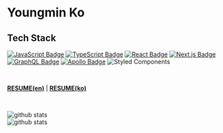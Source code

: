 # Youngmin Ko
  
## Tech Stack
[![JavaScript Badge](https://img.shields.io/badge/JavaScript-F7DF1E?style=flat-square&logo=JavaScript&logoColor=white)](https://javascript.info/)
[![TypeScript Badge](https://img.shields.io/badge/Typescript-235A97?style=flat-square&logo=Typescript&logoColor=white)](https://www.typescriptlang.org/)
[![React Badge](https://img.shields.io/badge/React-61DAFB?style=flat-square&logo=React&logoColor=white)](https://reactjs.org/)
[![Next.js Badge](https://img.shields.io/badge/Next.js-000000?style=flat-square&logo=next.js&logoColor=white)](https://nextjs.org/)
[![GraphQL Badge](https://img.shields.io/badge/GraphQL-E10098?style=flat-square&logo=GraphQL&logoColor=white)](https://graphql.org/)
[![Apollo Badge](https://img.shields.io/badge/Apollo-311C87?style=flat-square&logo=Apollo-GraphQL&logoColor=white)](https://www.apollographql.com/)
![Styled Components](https://img.shields.io/badge/styled--components-DB7093?style=flat-square&logo=styled-components&logoColor=white)

<br>

**[RESUME(en)](https://mandu0505.notion.site/Youngmin-mandu0505-2753797a76154a47bacd179d0564fbb8)** | **[RESUME(ko)](https://mandu0505.notion.site/mandu0505-21db250e06b741c5b084d5f13fe49fa8)**


<!--   [![Hits](https://hits.seeyoufarm.com/api/count/incr/badge.svg?url=https%3A%2F%2Fgithub.com%2Fmandu0505&count_bg=%2379C83D&title_bg=%23555555&icon=&icon_color=%23E7E7E7&title=hits&edge_flat=false)](https://hits.seeyoufarm.com) -->
<br>

<div>
  
  ![github stats](https://github-readme-stats.vercel.app/api?username=mandu0505)
  <br>
  ![github stats](https://github-readme-stats.vercel.app/api/top-langs/?username=mandu0505&hide_border=true&layout=compact)
 
</div>
